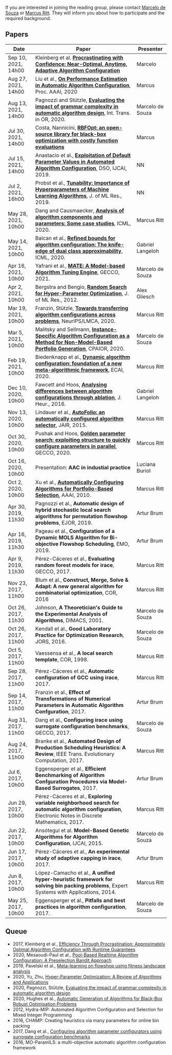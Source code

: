 If you are interested in joining the reading group, please contact [Marcelo de Souza](https://souzamarcelo.github.io) or [Marcus Ritt](http://www.inf.ufrgs.br/~mrpritt). They will inform you about how to participate and the required background.

## Papers

Date                 | Paper | Presenter
---------------------|-------|----------
Sep 10, 2021, 14h00  | Kleinberg et al. [**Procrastinating with Confidence: Near-Optimal, Anytime, Adaptive Algorithm Configuration**](https://arxiv.org/abs/1902.05454)  |  Marcelo
Aug 27, 2021, 14h00  | Liu et al., [**On Performance Estimation in Automatic Algorithm Configuration**](https://ojs.aaai.org/index.php/AAAI/article/view/5618), Proc. AAAI, 2020 | Marcus
Aug 13, 2021, 14h00  | Pagnozzi and Stützle, [**Evaluating the impact of grammar complexity in automatic algorithm design**](https://onlinelibrary.wiley.com/doi/epdf/10.1111/itor.12902), Int. Trans. in OR, 2020. | Marcelo de Souza
Jul 30, 2021, 14h00  | Costa, Nannicini, [**RBFOpt: an open-source library for black-box optimization with costly function evaluations**](http://www.optimization-online.org/DB_HTML/2014/09/4538.html) | Marcus
Jul 15, 2021, 14h00  | Anastacio et al., [**Exploitation of Default Parameter Values in Automated Algorithm Configuration**](https://ada.liacs.nl/papers/AnaEtAl19.pdf), DSO, IJCAI, 2019. | NN
Jul  2, 2021, 16h00  | Probst et al., [**Tunability: Importance of Hyperparameters of Machine Learning Algorithms**](https://jmlr.org/papers/v20/18-444.html), J. of ML Res., 2019. | NN
May 28, 2021, 10h00  | Dang and Causmaecker, [**Analysis of algorithm components and parameters: Some case studies**](https://research-repository.st-andrews.ac.uk/bitstream/handle/10023/17581/typeinst.pdf?sequence=1&isAllowed=y), ICML, 2020. | Marcus Ritt
May 14, 2021, 10h00  | Balcan et al., [**Refined bounds for algorithm configuration: The knife-edge of dual class approximability**](https://arxiv.org/abs/2006.11827), ICML, 2020. | Gabriel Langeloh
Apr 16, 2021, 10h00  | Yafrani et al., [**MATE: A Model-based Algorithm Tuning Engine**](https://arxiv.org/abs/2004.12750), GECCO, 2021. | Marcelo de Souza
Apr 2, 2021, 10h00   | Bergstra and Bengio, [**Random Search for Hyper-Parameter Optimization**](https://jmlr.csail.mit.edu/papers/volume13/bergstra12a/bergstra12a.pdf), J. of ML Res., 2012. | Alex Gliesch
Mar 19, 2021, 10h00  | Franzin, Stützle, [**Towards transferring algorithm configurations across problems**](https://openreview.net/forum?id=bqswrMr-Ed), NeurIPS/LMCA, 2020. | Marcus Ritt
Mar 5, 2021, 10h00   | Malitsky and Sellmann, [**Instance-Specific Algorithm Configuration as a Method for Non-Model-Based Portfolio Generation**](https://link.springer.com/chapter/10.1007/978-3-642-29828-8_16), CPAIOR, 2020. | Marcelo de Souza
Feb 19, 2021, 10h00  | Biedenknapp et al., [**Dynamic algorithm configuration: foundation of a new meta-algorithmic framework**](https://ml.informatik.uni-freiburg.de/papers/20-ECAI-DAC.pdf), ECAI, 2020. | Marcus Ritt
Dec 10, 2020, 10h00  | Fawcett and Hoos, [**Analysing differences between algorithm configurations through ablation**](http://www.cs.ubc.ca/labs/beta/Projects/Ablation), J. Heur., 2016. | Gabriel Langeloh
Nov 13, 2020, 10h00  | Lindauer et al., [**AutoFolio: an automatically configured algorithm selector**](https://dl.acm.org/doi/10.5555/2831071.2831088), JAIR, 2015. | Marcus Ritt
Oct 30, 2020, 10h00  | Pushak and Hoos, [**Golden parameter search: exploiting structure to quickly configure parameters in parallel**](https://dl.acm.org/doi/abs/10.1145/3377930.3390211), GECCO, 2020. | Marcus Ritt
Oct 16, 2020, 10h00  | Presentation: **AAC in industial practice** | Luciana Buriol
Oct 2, 2020, 10h00   | Xu et al., [**Automatically Configuring Algorithms for Portfolio-Based Selection**](https://www.aaai.org/ocs/index.php/AAAI/AAAI10/paper/view/1929), AAAI, 2010. | Marcus Ritt
Apr 30, 2019, 11h30  | Pagnozzi et al., **Automatic design of hybrid stochastic local search algorithms for permutation flowshop problems**, EJOR, 2019. | Artur Brum
Apr 16, 2019, 11h30  | Pageau et al., **Configuration of a Dynamic MOLS Algorithm for Bi-objective Flowshop Scheduling**, EMO, 2019. | Artur Brum
Apr 9, 2019, 11h30   | Pérez-Cáceres et al., **Evaluating random forest models for irace**, GECCO, 2017. | Marcus Ritt
Nov 23, 2017, 11h00  | Blum et al., **Construct, Merge, Solve & Adapt: A new general algorithm for combinatorial optimization**, COR, 2016 | Marcus Ritt
Oct 26, 2017, 11h30  | Johnson, **A Theoretician's Guide to the Experimental Analysis of Algorithms**, DIMACS, 2001. | Marcelo de Souza
Oct 26, 2017, 11h00  | Kendall et al., **Good Laboratory Practice for Optimization Research**, JORS, 2016. | Marcelo de Souza
Oct 5, 2017, 11h00   | Vaessensa et al., **A local search template**, COR, 1998. | Marcus Ritt
Sep 28, 2017, 11h00  | Pérez-Cáceres et al., **Automatic configuration of GCC using irace**, 2017. | Marcus Ritt
Sep 14, 2017, 11h00  | Franzin et al., **Effect of Transformations of Numerical Parameters in Automatic Algorithm Confguration**, 2017. | Artur Brum
Aug 31, 2017, 11h00  | Dang et al., **Configuring irace using surrogate configuration benchmarks**, GECCO, 2017. | Marcelo de Souza
Aug 24, 2017, 11h00  | Branke et al., **Automated Design of Production Scheduling Heuristics: A Review**, IEEE Trans. Evolutionary Computation, 2017. | Marcus Ritt
Jul 6, 2017, 10h00   | Eggensperger et al., **Efficient Benchmarking of Algorithm Confguration Procedures via Model-Based Surrogates**, 2017. | Artur Brum
Jun 29, 2017, 10h00  | Pérez-Cáceres et al., **Exploring variable neighborhood search for automatic algorithm configuration**, Electronic Notes in Discrete Mathematics, 2017. | Marcus Ritt
Jun 22, 2017, 10h00  | Ansótegui et al. **Model-Based Genetic Algorithms for Algorithm Configuration**, IJCAI, 2015. | Marcelo de Souza
Jun 17, 2017, 10h00  | Pérez-Cáceres et al., **An experimental study of adaptive capping in irace**, 2017. | Artur Brum
Jun 8, 2017, 10h00   | López-Camacho et al., **A unified hyper-heuristic framework for solving bin packing problems**, Expert Systems with Applications, 2014. | Marcus Ritt
May 25, 2017, 10h00  | Eggensperger et al., **Pitfalls and best practices in algorithm configuration**, 2017. | Marcelo de Souza

## Queue

+ 2017, Kleinberg et al., [Efficiency Through Procrastination: Approximately Optimal Algorithm Configuration with Runtime Guarantees](https://www.ijcai.org/Proceedings/2017/0281.pdf)
+ 2020, Mesaoudi-Paul et al., [Pool-Based Realtime Algorithm Configuration: A Preselection Bandit Approach](https://link.springer.com/chapter/10.1007/978-3-030-53552-0_22)
+ 2019, Pavelski et al., [Meta-learning on flowshop using fitness landscape analysis](https://dl.acm.org/doi/10.1145/3321707.3321846)
+ 2020, Yu, Zhu, [Hyper-Parameter Optimization: A Review of Algorithms and Applications](https://arxiv.org/abs/2003.05689)
+ 2020, Pagnozzi, Stützle, [Evaluating the impact of grammar complexity in automatic algorithm design](https://onlinelibrary.wiley.com/doi/abs/10.1111/itor.12902)
+ 2020, Hughes et al., [Automatic Generation of Algorithms for Black-Box Robust Optimisation Problems](https://arxiv.org/abs/2004.07294)
+ 2012, Hydra-MIP: Automated Algorithm Configuration and Selection for Mixed Integer Programming
+ 2016, CHAMP: Creating heuristics via many parameters for online bin packing
+ 2017, Dang et al., [Configuring algorithm parameter configurators using surrogate configuration benchmarks](https://dl.acm.org/doi/10.1145/3071178.3071238)
+ 2016, MO-ParamILS: a multi-objective automatic algorithm configuration framework
